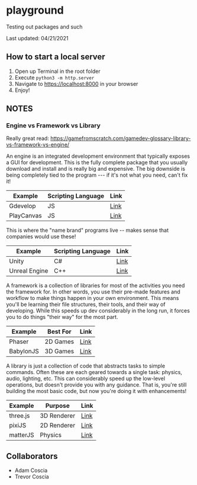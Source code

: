 # playground

Testing out packages and such

Last updated: 04/21/2021

## How to start a local server

1. Open up Terminal in the root folder
2. Execute `python3 -m http.server`
3. Navigate to <https://localhost:8000> in your browser
4. Enjoy!

## NOTES

### Engine vs Framework vs Library

Really great read: <https://gamefromscratch.com/gamedev-glossary-library-vs-framework-vs-engine/>

An engine is an integrated development environment that typically exposes a GUI for development.
This is the fully complete package that you usually download and install and is really big and expensive.
The big downside is being completely tied to the program --- if it's not what you need, can't fix it!

| Example | Scripting Language | Link |
| --- | --- | --- |
| Gdevelop | JS | [Link](https://gdevelop-app.com/) |
| PlayCanvas | JS | [Link](https://playcanvas.com/) |

This is where the "name brand" programs live -- makes sense that companies would use these!

| Example | Scripting Language | Link |
| --- | --- | --- |
| Unity | C# | [Link](https://unity.com/) |
| Unreal Engine | C++ | [Link](https://www.unrealengine.com/en-US/) |

A framework is a collection of libraries for most of the activities you need the framework for.
In other words, you use their pre-made features and workflow to make things happen in your own environment.
This means you'll be learning their file structures, their tools, and their way of developing.
While this speeds up dev considerably in the long run, it forces you to do things "their way" for the most part.

| Example | Best For | Link |
| --- | --- | --- |
| Phaser | 2D Games | [Link](https://phaser.io/) |
| BabylonJS | 3D Games | [Link](https://www.babylonjs.com/) |

A library is just a collection of code that abstracts tasks to simple commands.
Often these are each geared towards a single task: physics, audio, lighting, etc.
This can considerably speed up the low-level operations, but doesn't provide you with any guidance.
That is, you're still building the most basic code, but now you're doing it with enhancements!

| Example | Purpose | Link |
| --- | --- | --- |
| three.js | 3D Renderer | [Link](https://threejs.org/) |
| pixiJS | 2D Renderer | [Link](https://www.pixijs.com/) |
| matterJS | Physics | [Link](https://brm.io/matter-js/) |

## Collaborators

- Adam Coscia
- Trevor Coscia
